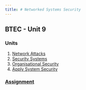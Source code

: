 ```yaml
---
title: # Networked Systems Security
---
```


## BTEC - Unit 9

### Units
1. [Network Attacks](https://keshavdulal.github.io/btec-computer-networks-notes/notes/networked-systems-security/btec-nss-u1)
1. [Security Systems](https://keshavdulal.github.io/btec-computer-networks-notes/notes/networked-systems-security/btec-nss-u2)
1. [Organisational Security](https://keshavdulal.github.io/btec-computer-networks-notes/notes/networked-systems-security/btec-nss-u3)
1. [Apply System Security](https://keshavdulal.github.io/btec-computer-networks-notes/notes/networked-systems-security/btec-nss-u4)

### [Assignment](https://keshavdulal.github.io/btec-computer-networks-notes/notes/networked-systems-security/btec-nss-assignment)